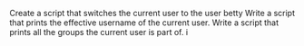 Create a script that switches the current user to the user betty
Write a script that prints the effective username of the current user.
Write a script that prints all the groups the current user is part of.
i
